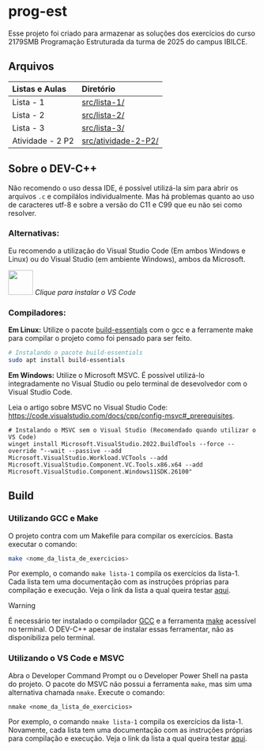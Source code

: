 # prog-est
Esse projeto foi criado para armazenar as soluções dos exercícios do curso 2179SMB Programação Estruturada da turma de 2025 do campus IBILCE.

## Arquivos

| Listas e Aulas | Diretório |
| :- | :- | 
| Lista - 1 | [src/lista-1/](docs/lista-1.md) |
| Lista - 2 | [src/lista-2/](docs/lista-2.md) |
| Lista - 3 | [src/lista-3/](docs/lista-3.md) |
| Atividade - 2 P2 | [src/atividade-2-P2/](docs/atividade-2-P2.md) |

## Sobre o DEV-C++
Não recomendo o uso dessa IDE, é possível utilizá-la sim para abrir os arquivos `.c` e compilálos individualmente. Mas há problemas quanto ao uso de caracteres utf-8 e sobre a versão do C11 e C99 que eu não sei como resolver.

### Alternativas:
Eu recomendo a utilização do Visual Studio Code (Em ambos Windows e Linux) ou do Visual Studio (em ambiente Windows), ambos da Microsoft.

[<img src="https://cdn.jsdelivr.net/gh/devicons/devicon@latest/icons/vscode/vscode-original.svg" height=50/>](https://code.visualstudio.com/download)
*Clique para instalar o VS Code*

### Compiladores:

**Em Linux:** Utilize o pacote [build-essentials](https://packages.debian.org/pt-br/sid/build-essential) com o gcc e a ferramente make para compilar o projeto como foi pensado para ser feito.

```sh
# Instalando o pacote build-essentials
sudo apt install build-essentials
```

**Em Windows:** Utilize o Microsoft MSVC. É possível utilizá-lo integradamente no Visual Studio ou pelo terminal de desevolvedor com o Visual Studio Code.

Leia o artigo sobre MSVC no Visual Studio Code: <https://code.visualstudio.com/docs/cpp/config-msvc#_prerequisites>.

```pwsh
# Instalando o MSVC sem o Visual Studio (Recomendado quando utilizar o VS Code)
winget install Microsoft.VisualStudio.2022.BuildTools --force --override "--wait --passive --add Microsoft.VisualStudio.Workload.VCTools --add Microsoft.VisualStudio.Component.VC.Tools.x86.x64 --add Microsoft.VisualStudio.Component.Windows11SDK.26100"
```

## Build

### Utilizando GCC e Make

O projeto contra com um Makefile para compilar os exercícios. Basta executar o comando:

```sh
make <nome_da_lista_de_exercicios>
```

Por exemplo, o comando `make lista-1` compila os exercícios da lista-1.
Cada lista tem uma documentação com as instruções próprias para compilação e execução.
Veja o link da lista a qual queira testar [aqui](#arquivos).

> [!WARNING]
> É necessário ter instalado o compilador [GCC](https://gcc.gnu.org/install/) e a ferramenta [make](https://www.gnu.org/software/make/) acessível no terminal. O DEV-C++ apesar de instalar essas ferramentar, não as disponibiliza pelo terminal.

### Utilizando o VS Code e MSVC

Abra o Developer Command Prompt ou o Developer Power Shell na pasta do projeto.
O pacote do MSVC não possui a ferramenta `make`, mas sim uma alternativa chamada `nmake`.
Execute o comando:

```pwsh
nmake <nome_da_lista_de_exercicios>
```

Por exemplo, o comando `nmake lista-1` compila os exercícios da lista-1.
Novamente, cada lista tem uma documentação com as instruções próprias para compilação e execução.
Veja o link da lista a qual queira testar [aqui](#arquivos).
